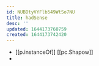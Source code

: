 ```yaml
---
id: NUBDtyVYFlb549WtSo7NU
title: hadSense
desc: ''
updated: 1644173760759
created: 1644173742420
---
```



- [[p.instanceOf]] [[pc.Shapow]]
- 
